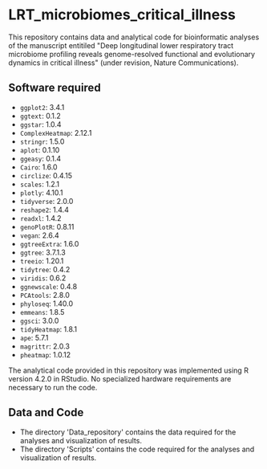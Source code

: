 # LRT_microbiomes_critical_illness

This repository contains data and analytical code for bioinformatic analyses of the manuscript entitiled "Deep longitudinal lower respiratory tract microbiome profiling reveals genome-resolved functional and evolutionary dynamics in critical illness" (under revision, Nature Communications).

## Software required
- `ggplot2`: 3.4.1
- `ggtext`: 0.1.2
- `ggstar`: 1.0.4 
- `ComplexHeatmap`: 2.12.1 
- `stringr`: 1.5.0
- `aplot`: 0.1.10
- `ggeasy`: 0.1.4 
- `Cairo`: 1.6.0
- `circlize`: 0.4.15
- `scales`: 1.2.1
- `plotly`: 4.10.1
- `tidyverse`: 2.0.0 
- `reshape2`: 1.4.4
- `readxl`: 1.4.2
- `genoPlotR`: 0.8.11
- `vegan`: 2.6.4
- `ggtreeExtra`: 1.6.0 
- `ggtree`: 3.7.1.3
- `treeio`: 1.20.1
- `tidytree`: 0.4.2
- `viridis`: 0.6.2
- `ggnewscale`: 0.4.8
- `PCAtools`: 2.8.0
- `phyloseq`: 1.40.0
- `emmeans`: 1.8.5 
- `ggsci`: 3.0.0
- `tidyHeatmap`: 1.8.1
- `ape`: 5.7.1
- `magrittr`: 2.0.3 
- `pheatmap`: 1.0.12

The analytical code provided in this repository was implemented using R version 4.2.0 in RStudio. No specialized hardware requirements are necessary to run the code.

## Data and Code
- The directory 'Data_repository' contains the data required for the analyses and visualization of results.
- The directory 'Scripts' contains the code required for the analyses and visualization of results.
